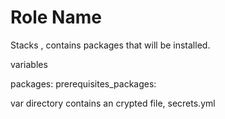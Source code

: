 Role Name
=========
Stacks , contains packages that will be installed.

variables

packages:
prerequisites_packages:

var directory contains an crypted file, secrets.yml 

